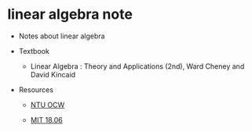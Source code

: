 # linear algebra note

- Notes about linear algebra

- Textbook 

  - Linear Algebra : Theory and Applications (2nd),  Ward Cheney and David Kincaid

- Resources 

  - [NTU OCW](http://ocw.aca.ntu.edu.tw/ntu-ocw/ocw/cou/102S207 "link")

  - [MIT 18.06](https://ocw.mit.edu/courses/mathematics/18-06-linear-algebra-spring-2010/index.htm "link")


